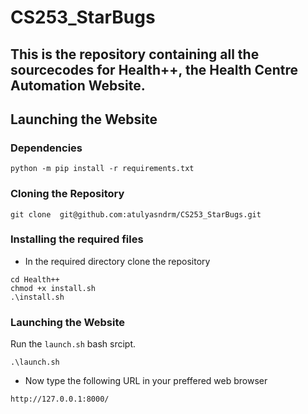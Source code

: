 # CS253_StarBugs
This is the repository containing all the sourcecodes for Health++, the Health Centre Automation Website.
---
## Launching the Website

### Dependencies

```
python -m pip install -r requirements.txt
```

### Cloning the Repository
```
git clone  git@github.com:atulyasndrm/CS253_StarBugs.git
```

### Installing the required files

- In the required directory clone the repository
```
cd Health++
chmod +x install.sh
.\install.sh
```

### Launching the Website

Run the ```launch.sh``` bash srcipt. 
```
.\launch.sh
```

- Now type the following URL in your preffered web browser
```
http://127.0.0.1:8000/
```
